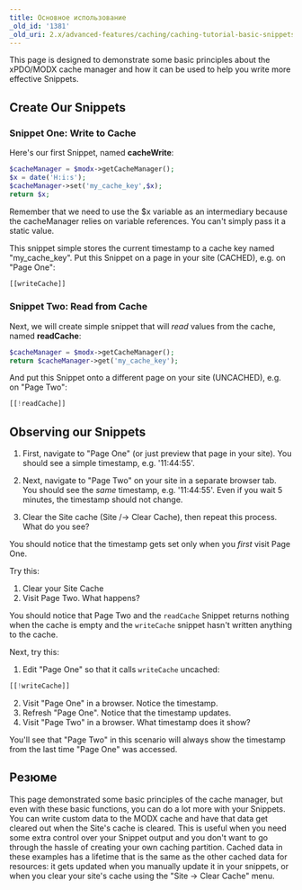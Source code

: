 ```yaml
---
title: Основное использование
_old_id: '1381'
_old_uri: 2.x/advanced-features/caching/caching-tutorial-basic-snippets
---
```


This page is designed to demonstrate some basic principles about the xPDO/MODX cache manager and how it can be used to help you write more effective Snippets.

## Create Our Snippets

### Snippet One: Write to Cache

Here's our first Snippet, named **cacheWrite**:

```php
$cacheManager = $modx->getCacheManager();
$x = date('H:i:s');
$cacheManager->set('my_cache_key',$x);
return $x;
```

Remember that we need to use the $x variable as an intermediary because the cacheManager relies on variable references. You can't simply pass it a static value.

This snippet simple stores the current timestamp to a cache key named "my_cache_key". Put this Snippet on a page in your site (CACHED), e.g. on "Page One":

```php
[[writeCache]]
```

### Snippet Two: Read from Cache

Next, we will create simple snippet that will *read* values from the cache, named **readCache**:

```php
$cacheManager = $modx->getCacheManager();
return $cacheManager->get('my_cache_key');
```

And put this Snippet onto a different page on your site (UNCACHED), e.g. on "Page Two":

```php
[[!readCache]]
```

## Observing our Snippets

1. First, navigate to "Page One" (or just preview that page in your site). You should see a simple timestamp, e.g. '11:44:55'.
2. Next, navigate to "Page Two" on your site in a separate browser tab. You should see the *same* timestamp, e.g. '11:44:55'. Even if you wait 5 minutes, the timestamp should not change.

1. Clear the Site cache (Site /-> Clear Cache), then repeat this process. What do you see?

You should notice that the timestamp gets set only when you *first* visit Page One.

Try this:

1. Clear your Site Cache
2. Visit Page Two. What happens?

You should notice that Page Two and the `readCache` Snippet returns nothing when the cache is empty and the `writeCache` snippet hasn't written anything to the cache.

Next, try this:

1. Edit "Page One" so that it calls `writeCache` uncached:

```php
[[!writeCache]]
```

2. Visit "Page One" in a browser. Notice the timestamp.
3. Refresh "Page One". Notice that the timestamp updates.
4. Visit "Page Two" in a browser. What timestamp does it show?

You'll see that "Page Two" in this scenario will always show the timestamp from the last time "Page One" was accessed.

## Резюме

This page demonstrated some basic principles of the cache manager, but even with these basic functions, you can do a lot more with your Snippets. You can write custom data to the MODX cache and have that data get cleared out when the Site's cache is cleared. This is useful when you need some extra control over your Snippet output and you don't want to go through the hassle of creating your own caching partition. Cached data in these examples has a lifetime that is the same as the other cached data for resources: it gets updated when you manually update it in your snippets, or when you clear your site's cache using the "Site -> Clear Cache" menu.
